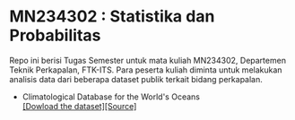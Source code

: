 <h1>MN234302 : Statistika dan Probabilitas </h1>
<p>Repo ini berisi Tugas Semester untuk mata kuliah MN234302, Departemen Teknik Perkapalan, FTK-ITS. Para peserta kuliah diminta untuk melakukan analisis data dari beberapa dataset publik terkait bidang perkapalan.
</p>
<ul>
  <li> Climatological Database for the World's Oceans<br>
    <a href= "https://data.world/cliwoc/ocean-ship-logbooks-1750-1850">[Dowload the dataset]</a><a href= "https://data.world/cliwoc/ocean-ship-logbooks-1750-1850">[Source]</a></li>
</ul>
